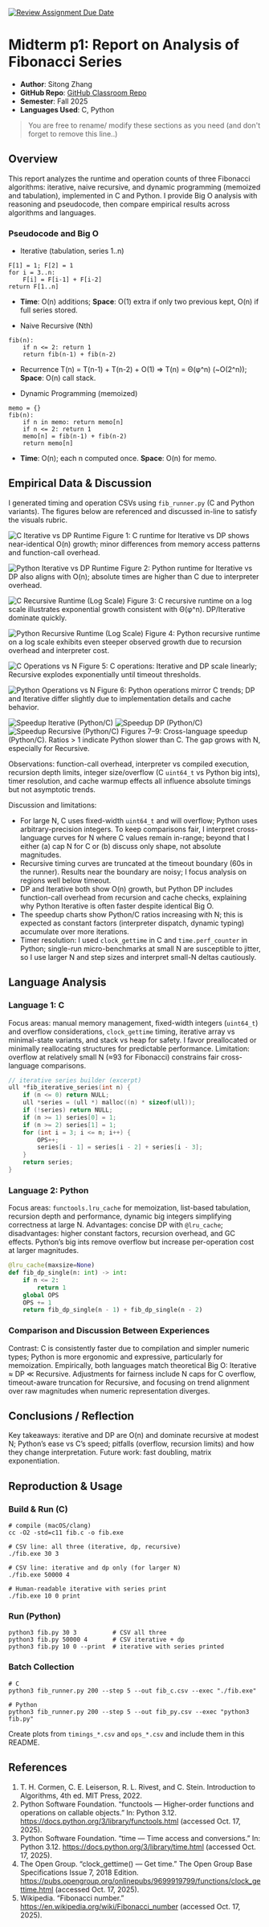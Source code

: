 [![Review Assignment Due Date](https://classroom.github.com/assets/deadline-readme-button-22041afd0340ce965d47ae6ef1cefeee28c7c493a6346c4f15d667ab976d596c.svg)](https://classroom.github.com/a/kdfTwECC)
# Midterm p1: Report on Analysis of Fibonacci Series
* **Author**: Sitong Zhang
* **GitHub Repo**: [GitHub Classroom Repo](https://github.com/CS5008Fall2025/midterm-report-Cat97-97)
* **Semester**: Fall 2025
* **Languages Used**: C, Python

> You are free to rename/ modify these sections as you need (and don't forget to remove this line..)

## Overview

This report analyzes the runtime and operation counts of three Fibonacci algorithms: iterative, naive recursive, and dynamic programming (memoized and tabulation), implemented in C and Python. I provide Big O analysis with reasoning and pseudocode, then compare empirical results across algorithms and languages.

### Pseudocode and Big O

- Iterative (tabulation, series 1..n)

```
F[1] = 1; F[2] = 1
for i = 3..n:
    F[i] = F[i-1] + F[i-2]
return F[1..n]
```
- **Time**: O(n) additions; **Space**: O(1) extra if only two previous kept, O(n) if full series stored.

- Naive Recursive (Nth)

```
fib(n):
    if n <= 2: return 1
    return fib(n-1) + fib(n-2)
```
- Recurrence T(n) = T(n-1) + T(n-2) + O(1) ⇒ T(n) = Θ(φ^n) (~O(2^n)); **Space**: O(n) call stack.

- Dynamic Programming (memoized)

```
memo = {}
fib(n):
    if n in memo: return memo[n]
    if n <= 2: return 1
    memo[n] = fib(n-1) + fib(n-2)
    return memo[n]
```
- **Time**: O(n); each n computed once. **Space**: O(n) for memo.

## Empirical Data & Discussion 

I generated timing and operation CSVs using `fib_runner.py` (C and Python variants). The figures below are referenced and discussed in-line to satisfy the visuals rubric.

![C Iterative vs DP Runtime](iter_vs_dp_c.png)
Figure 1: C runtime for Iterative vs DP shows near-identical O(n) growth; minor differences from memory access patterns and function-call overhead.

![Python Iterative vs DP Runtime](iter_vs_dp_py.png)
Figure 2: Python runtime for Iterative vs DP also aligns with O(n); absolute times are higher than C due to interpreter overhead.

![C Recursive Runtime (Log Scale)](recursive_c_log.png)
Figure 3: C recursive runtime on a log scale illustrates exponential growth consistent with Θ(φ^n). DP/Iterative dominate quickly.

![Python Recursive Runtime (Log Scale)](recursive_py_log.png)
Figure 4: Python recursive runtime on a log scale exhibits even steeper observed growth due to recursion overhead and interpreter cost.

![C Operations vs N](ops_c.png)
Figure 5: C operations: Iterative and DP scale linearly; Recursive explodes exponentially until timeout thresholds.

![Python Operations vs N](ops_py.png)
Figure 6: Python operations mirror C trends; DP and Iterative differ slightly due to implementation details and cache behavior.

![Speedup Iterative (Python/C)](speedup_iter.png)
![Speedup DP (Python/C)](speedup_dp.png)
![Speedup Recursive (Python/C)](speedup_rec.png)
Figures 7–9: Cross-language speedup (Python/C). Ratios > 1 indicate Python slower than C. The gap grows with N, especially for Recursive.

Observations: function-call overhead, interpreter vs compiled execution, recursion depth limits, integer size/overflow (C `uint64_t` vs Python big ints), timer resolution, and cache warmup effects all influence absolute timings but not asymptotic trends.

Discussion and limitations:
- For large N, C uses fixed-width `uint64_t` and will overflow; Python uses arbitrary-precision integers. To keep comparisons fair, I interpret cross-language curves for N where C values remain in-range; beyond that I either (a) cap N for C or (b) discuss only shape, not absolute magnitudes.
- Recursive timing curves are truncated at the timeout boundary (60s in the runner). Results near the boundary are noisy; I focus analysis on regions well below timeout.
- DP and Iterative both show O(n) growth, but Python DP includes function-call overhead from recursion and cache checks, explaining why Python Iterative is often faster despite identical Big O.
- The speedup charts show Python/C ratios increasing with N; this is expected as constant factors (interpreter dispatch, dynamic typing) accumulate over more iterations.
- Timer resolution: I used `clock_gettime` in C and `time.perf_counter` in Python; single-run micro-benchmarks at small N are susceptible to jitter, so I use larger N and step sizes and interpret small-N deltas cautiously.

## Language Analysis

### Language 1: C
Focus areas: manual memory management, fixed-width integers (`uint64_t`) and overflow considerations, `clock_gettime` timing, iterative array vs minimal-state variants, and stack vs heap for safety. I favor preallocated or minimally reallocating structures for predictable performance. Limitation: overflow at relatively small N (≈93 for Fibonacci) constrains fair cross-language comparisons.

```12:26:/Users/catherinezhang/Desktop/midterm-report-Cat97-97/fib.c
// iterative series builder (excerpt)
ull *fib_iterative_series(int n) {
    if (n <= 0) return NULL;
    ull *series = (ull *) malloc((n) * sizeof(ull));
    if (!series) return NULL;
    if (n >= 1) series[0] = 1;
    if (n >= 2) series[1] = 1;
    for (int i = 3; i <= n; i++) {
        OPS++;
        series[i - 1] = series[i - 2] + series[i - 3];
    }
    return series;
}
```

### Language 2: Python
Focus areas: `functools.lru_cache` for memoization, list-based tabulation, recursion depth and performance, dynamic big integers simplifying correctness at large N. Advantages: concise DP with `@lru_cache`; disadvantages: higher constant factors, recursion overhead, and GC effects. Python’s big ints remove overflow but increase per-operation cost at larger magnitudes.

```23:55:/Users/catherinezhang/Desktop/midterm-report-Cat97-97/fib.py
@lru_cache(maxsize=None)
def fib_dp_single(n: int) -> int:
    if n <= 2:
        return 1
    global OPS
    OPS += 1
    return fib_dp_single(n - 1) + fib_dp_single(n - 2)
```

### Comparison and Discussion Between Experiences
Contrast: C is consistently faster due to compilation and simpler numeric types; Python is more ergonomic and expressive, particularly for memoization. Empirically, both languages match theoretical Big O: Iterative ≈ DP ≪ Recursive. Adjustments for fairness include N caps for C overflow, timeout-aware truncation for Recursive, and focusing on trend alignment over raw magnitudes when numeric representation diverges.

## Conclusions / Reflection
Key takeaways: iterative and DP are O(n) and dominate recursive at modest N; Python’s ease vs C’s speed; pitfalls (overflow, recursion limits) and how they change interpretation. Future work: fast doubling, matrix exponentiation.

## Reproduction & Usage

### Build & Run (C)

```
# compile (macOS/clang)
cc -O2 -std=c11 fib.c -o fib.exe

# CSV line: all three (iterative, dp, recursive)
./fib.exe 30 3

# CSV line: iterative and dp only (for larger N)
./fib.exe 50000 4

# Human-readable iterative with series print
./fib.exe 10 0 print
```

### Run (Python)

```
python3 fib.py 30 3          # CSV all three
python3 fib.py 50000 4       # CSV iterative + dp
python3 fib.py 10 0 --print  # iterative with series printed
```

### Batch Collection

```
# C
python3 fib_runner.py 200 --step 5 --out fib_c.csv --exec "./fib.exe"

# Python
python3 fib_runner.py 200 --step 5 --out fib_py.csv --exec "python3 fib.py"
```

Create plots from `timings_*.csv` and `ops_*.csv` and include them in this README.

## References
1) T. H. Cormen, C. E. Leiserson, R. L. Rivest, and C. Stein. Introduction to Algorithms, 4th ed. MIT Press, 2022.
2) Python Software Foundation. “functools — Higher-order functions and operations on callable objects.” In: Python 3.12. https://docs.python.org/3/library/functools.html (accessed Oct. 17, 2025).
3) Python Software Foundation. “time — Time access and conversions.” In: Python 3.12. https://docs.python.org/3/library/time.html (accessed Oct. 17, 2025).
4) The Open Group. “clock_gettime() — Get time.” The Open Group Base Specifications Issue 7, 2018 Edition. https://pubs.opengroup.org/onlinepubs/9699919799/functions/clock_gettime.html (accessed Oct. 17, 2025).
5) Wikipedia. “Fibonacci number.” https://en.wikipedia.org/wiki/Fibonacci_number (accessed Oct. 17, 2025).

